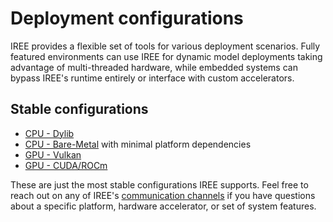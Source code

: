 # Deployment configurations

IREE provides a flexible set of tools for various deployment scenarios.
Fully featured environments can use IREE for dynamic model deployments taking
advantage of multi-threaded hardware, while embedded systems can bypass IREE's
runtime entirely or interface with custom accelerators.

## Stable configurations

* [CPU - Dylib](./cpu-dylib.md)
* [CPU - Bare-Metal](./bare-metal.md) with minimal platform dependencies
* [GPU - Vulkan](./gpu-vulkan.md)
* [GPU - CUDA/ROCm](./gpu-cuda-rocm.md)

These are just the most stable configurations IREE supports. Feel free to reach
out on any of IREE's
[communication channels](../index.md#communication-channels) if you have
questions about a specific platform, hardware accelerator, or set of system
features.
